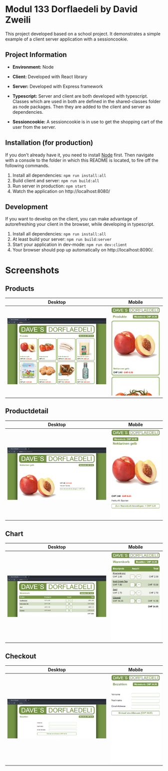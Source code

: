 # Modul 133 Dorflaedeli by David Zweili

This project developed based on a school project. It demonstrates a simple example of a client server application with a sessioncookie.

## Project Information

- **Environment:** Node

- **Client:** Developed with React library

- **Server:** Developed with Express framework

- **Typescript:** Server and client are both developed with typescript. Classes which are used in both are defined in the shared-classes folder as node packages. Then they are added to the client and server as dependencies.

- **Sessioncookie:** A sessioncookie is in use to get the shopping cart of the user from the server.

## Installation (for production)

If you don't already have it, you need to install [Node](https://nodejs.org/en/) first. Then navigate with a console to the folder in which this README is located, to fire off the following commands.

1. Install all dependencies: `npm run install:all`
2. Build client and server: `npm run build:all`
3. Run server in production: `npm start`
4. Watch the application on http://localhost:8080/

## Development

If you want to develop on the client, you can make advantage of autorefreshing your client in the browser, while developing in typescript.

1. Install all dependencies: `npm run install:all`
2. At least build your server: `npm run build:server`
3. Start your application in dev-mode: `npm run dev:client`
4. Your browser should pop up automatically on http://localhost:8090/.

# Screenshots

## Products

|                            Desktop                            |                                Mobile                                 |
| :-----------------------------------------------------------: | :-------------------------------------------------------------------: |
| ![Products](./_readme_images/screenshot_products_desktop.png) | ![Products - Mobile](./_readme_images/screenshot_products_mobile.png) |

## Productdetail

|                                 Desktop                                 |                                     Mobile                                      |
| :---------------------------------------------------------------------: | :-----------------------------------------------------------------------------: |
| ![Productdetail](./_readme_images/screenshot_productdetail_desktop.png) | ![Productdetail - Mobile](./_readme_images/screenshot_productdetail_mobile.png) |

## Chart

|                         Desktop                         |                             Mobile                              |
| :-----------------------------------------------------: | :-------------------------------------------------------------: |
| ![Chart](./_readme_images/screenshot_chart_desktop.png) | ![Chart - Mobile](./_readme_images/screenshot_chart_mobile.png) |

## Checkout

|                            Desktop                            |                                Mobile                                 |
| :-----------------------------------------------------------: | :-------------------------------------------------------------------: |
| ![Checkout](./_readme_images/screenshot_checkout_desktop.png) | ![Checkout - Mobile](./_readme_images/screenshot_checkout_mobile.png) |
